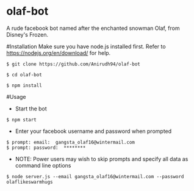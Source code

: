 # olaf-bot
A rude facebook bot named after the enchanted snowman Olaf, from Disney's Frozen.

#Installation
Make sure you have node.js installed first. Refer to https://nodejs.org/en/download/ for help.
```
$ git clone https://github.com/Anirudh94/olaf-bot

$ cd olaf-bot

$ npm install
```

#Usage
*  Start the bot
```
$ npm start
```

*  Enter your facebook username and password when prompted
```
$ prompt: email:  gangsta_olaf16@wintermail.com
$ prompt: password:  ********
```

* NOTE: Power users may wish to skip prompts and specify all data as command line options
```
$ node server.js --email gangsta_olaf16@wintermail.com --password olaflikeswarmhugs
```
